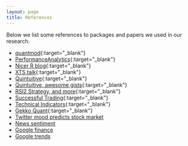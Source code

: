 ```yaml
---
layout: page
title: References
---
```


<div class="message">
  Below we list some references to packages and papers we used in our research.
</div>

* [quantmod](http://www.quantmod.com/){:target="_blank"}
* [PerformanceAnalytics](http://cran.r-project.org/web/packages/PerformanceAnalytics/index.html){:target="_blank"}
* [Nicer R blog](http://nicercode.github.io/guides/functions/){:target="_blank"}
* [XTS talk](http://geektrader.me/2014/05/21/81/){:target="_blank"}
* [Quintuitive](http://www.quintuitive.com/){:target="_blank"}
* [Quintuitive, awesome gists](https://gist.github.com/ivannp){:target="_blank"}
* [RSI2 Strategy, and more](http://stockcharts.com/school/doku.php?id=chart_school:trading_strategies:rsi2){:target="_blank"}
* [Successful Trading](http://www.stocktradingtogo.com/2013/12/19/11-key-variables-for-successful-trade-analysis/){:target="_blank"}
* [Technical Indicators](http://stockcharts.com/school/doku.php?id=chart_school:technical_indicators){:target="_blank"}
* [Gekko Quant](http://gekkoquant.com/){:target="_blank"}
* [Twitter mood predicts stock market](http://hughchristensen.co.uk/papers/socialNetworking/1010.3003v1.pdf)
* [News sentiment](http://people.csail.mit.edu/azar/wp-content/uploads/2011/09/thesis.pdf)
* [Google finance](www.google.com/finance)
* [Google trends](www.google.com/trends)
